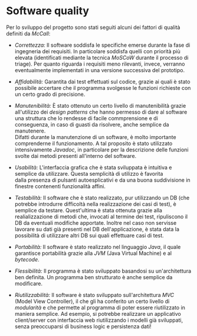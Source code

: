 # Software quality

Per lo sviluppo del progetto sono stati seguiti alcuni dei fattori di qualità definiti da *McCall*:

- _Correttezza:_ Il software soddisfa le specifiche emerse durante la fase di ingegneria dei requisiti.
  In particolare soddisfa quelli con priorità più elevata (identificati mediante la tecnica *MoSCoW* durante il processo di triage).
  Per quanto riguarda i requisiti meno rilevanti, invece, verranno eventualmente implementati in una versione successiva del prototipo.
  
- _Affidabilità:_ Garantita dai test effettuati sul codice, grazie ai quali è stato possibile accertare che il programma svolgesse le funzioni richieste 
  con un certo grado di precisione.

- _Manutenibilità:_ È stato ottenuto un certo livello di manutenibilità grazie all'utilizzo dei *design patterns* che hanno permesso di dare al software una struttura
  che lo rendesse di facile commprensione e di conseguenza, in caso di guasti da risolvere, anche semplice da manutenere.  
  Difatti durante la manutenzione di un software, è molto importante comprenderne il funzionamento.
  A tal proposito è stato utilizzato intensivamente *Javadoc*, in particolare per la descrizione delle funzioni svolte dai metodi presenti all'interno del software.
  
- _Usabilità:_ L'interfaccia grafica che è stata sviluppata è intuitiva e semplice da utilizzare. Questa semplicità di utilizzo è favorita     
  dalla presenza di pulsanti autoesplicativi e da una buona suddivisione in finestre contenenti funzionalità affini.

- _Testabilità:_ Il software che è stato realizzato, pur utilizzando un DB (che potrebbe introdurre difficoltà nella realizzazione dei casi di test), è semplice da testare.
 Quest'ultima è stata ottenuta grazie alla realializzazione di metodi che, invocati al termine dei test, ripuliscono il DB da eventuali modifiche apportate.
 Inoltre nel caso non servisse lavorare su dati già presenti nel DB dell'applicazione, è stata data la possibilità di utilizzare altri DB sui quali effettuare casi di test.

- _Portabilità:_ Il software è stato realizzato nel linguaggio *Java*, il quale garantisce portabilità grazie alla *JVM* (Java Virtual Machine) e al *bytecode*.

- _Flessibilità:_ Il programma è stato sviluppato basandosi su un'architettura ben definita. Un programma ben strutturato è anche semplice da modificare.

 - _Riutilizzabilità:_ Il software è stato sviluppato sull'architettura *MVC* (Model View Controller), il che gli ha conferito un certo livello di *modularità* e che permette al programma di poter essere riutilizzato in maniera semplice. Ad esempio, si potrebbe realizzare un applicativo client/server con interfaccia web riutilizzando i modelli già sviluppati, senza preoccuparsi di business logic e persistenza dati!
  
